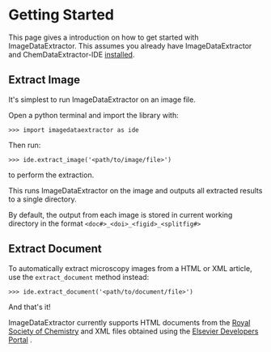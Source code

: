 # Getting Started

This page gives a introduction on how to get started with ImageDataExtractor. This assumes you already have
ImageDataExtractor and ChemDataExtractor-IDE [installed](install).

## Extract Image
It's simplest to run ImageDataExtractor on an image file.

Open a python terminal and import the library with: 

    >>> import imagedataextractor as ide
    
Then run:

    >>> ide.extract_image('<path/to/image/file>')
    
to perform the extraction. 

This runs ImageDataExtractor on the image and outputs all extracted results to a single directory.

By default, the output from each image is stored in current working directory in the format `<doc#>_<doi>_<figid>_<splitfig#>` 

## Extract Document

To automatically extract microscopy images from a HTML or XML article, use the `extract_document` method instead:
 
    >>> ide.extract_document('<path/to/document/file>')
    
And that's it!

ImageDataExtractor currently supports HTML documents from the [Royal Society of Chemistry](https://www.rsc.org/) and XML files obtained using the [Elsevier Developers Portal](https://dev.elsevier.com/index.html) .
